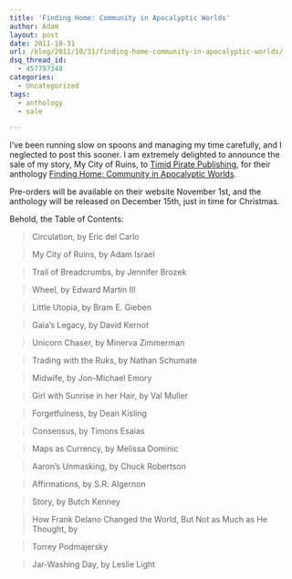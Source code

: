```yaml
---
title: 'Finding Home: Community in Apocalyptic Worlds'
author: Adam
layout: post
date: 2011-10-31
url: /blog/2011/10/31/finding-home-community-in-apocalyptic-worlds/
dsq_thread_id:
  - 457797348
categories:
  - Uncategorized
tags:
  - anthology
  - sale

---
```

I&#8217;ve been running slow on spoons and managing my time carefully, and I neglected to post this sooner. I am extremely delighted to announce the sale of my story, My City of Ruins, to [Timid Pirate Publishing](1), for their anthology [Finding Home: Community in Apocalyptic Worlds](2).

Pre-orders will be available on their website November 1st, and the anthology will be released on December 15th, just in time for Christmas.

Behold, the Table of Contents:

> Circulation, by Eric del Carlo

> My City of Ruins, by Adam Israel

> Trail of Breadcrumbs, by Jennifer Brozek

> Wheel, by Edward Martin III

> Little Utopia, by Bram E. Gieben

> Gaia’s Legacy, by David Kernot

> Unicorn Chaser, by Minerva Zimmerman

> Trading with the Ruks, by Nathan Schumate

> Midwife, by Jon-Michael Emory

> Girl with Sunrise in her Hair, by Val Muller

> Forgetfulness, by Dean Kisling

> Consensus, by Timons Esaias

> Maps as Currency, by Melissa Dominic

> Aaron’s Unmasking, by Chuck Robertson

> Affirmations, by S.R. Algernon

> Story, by Butch Kenney

> How Frank Delano Changed the World, But Not as Much as He Thought, by

> Torrey Podmajersky

> Jar-Washing Day, by Leslie Light

 [1]: http://www.timidpirate.com/
 [2]: http://www.timidpirate.com/books-booty/finding-home-community-in-apocalyptic-worlds/
